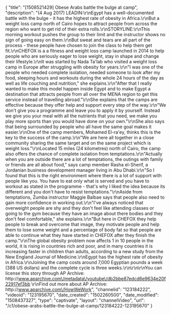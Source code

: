 {
    "title": "[1508521429] Obese Arabs battle the bulge at camp",
    "description": "(4 Aug 2017) LEADIN:\r\nEgypt has a well-documented battle with the bulge - it has the highest rate of obesity in Africa.\r\nBut a weight loss camp north of Cairo hopes to attract people from across the region who want to get rid of their extra rolls.\r\nSTORYLINE:\r\nThis morning workout pushes the group to their limit and the instructor shows no sign of going easy on them.\r\nBut sweat and tears are all part of the process - these people have chosen to join the class to help them get fit.\r\nCHEFOX is a a fitness and weight loss camp launched in 2014 to help people who are seriously eager to lose weight, stay in shape and change their lifestyle.\r\nIt was started by Nada Ta'lab who visited a weight loss camp in Europe after struggling with obesity for years.\r\n\"I was one of the people who needed complete isolation, needed someone to look after my food, sleeping hours and workouts during the whole 24 hours of the day as well as life couching and nutrition,\" she explains.\r\n\"After that I really wanted to make this model happen inside Egypt and to make Egypt a destination that attracts people from all over the MENA region to get this service instead of travelling abroad.\"\r\nShe explains that the camps are effective because they offer help and support every step of the way.\r\n\"We don't give you a programme and leave you to apply it by yourself. Instead we give you your meal with all the nutrients that you need, we make you play more sports than you would have done on your own.\"\r\nShe also says that being surrounded by people who all have the same goal makes it easier.\r\nOne of the camp members, Mohamed El-ra'ey, thinks this is the key to the success of the camp.\r\n\"We are here all together in a close community sharing the same target and on the same project which is weight loss.\"\r\nLocated 15 miles (24 kilometres) north of Cairo, the camp also offers the chance of complete isolation from temptations.\r\n\"Actually when you are outside there are a lot of temptations, the outings with family or friends are all about food,\" says camp member Rasha el-Sherif, a Jordanian business development manager living in Abu Dhabi.\r\n\"So I found that this is the right environment where there is a lot of support with people like you. You have to eat only what is served and you have to workout as stated in the programme - that's why I liked the idea because its different and you don't have to resist temptations.\"\r\nAside from temptations, Zumba instructor Maggie Balbae says that people also need to gain more confidence in working out.\r\n\"I've always noticed that overweight people are shy and they don't feel like attending classes or going to the gym because they have an image about there bodies and they don't feel comfortable,\" she explains.\r\n\"But here in CHEFOX they help people to break and overcome that image, they motivate people and help them to lose some weight and a percentage of body fat so that people are able to continue what they have started in CHEFOX after they finish the camp.\"\r\nThe global obesity problem now affects 1 in 10 people in the world, it is rising in countries rich and poor, and in many countries it is increasing faster in children than adults, according to a new study from the New England Journal of Medicine.\r\nEgypt has the highest rate of obesity in Africa.\r\nJoining the camp costs around 7,000 Egyptian pounds a week (388 US dollars) and the complete cycle is three weeks.\r\n\r\n\r\nYou can license this story through AP Archive: http:\/\/www.aparchive.com\/metadata\/youtube\/db2bbe87edcd6e9634e20f22917ef3bb \r\nFind out more about AP Archive: http:\/\/www.aparchive.com\/HowWeWork",
    "channelid": "123184222",
    "videoid": "123195670",
    "date_created": "1502260500",
    "date_modified": "1508437327",
    "type": "captivate",
    "layout": "channelVideo",
    "url": "\/c1\/obese-arabs-battle-the-bulge-at-camp\/123184222-123195670"
}